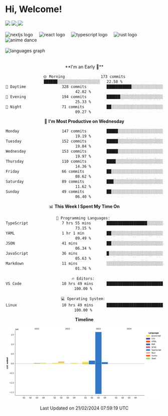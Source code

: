 <div align="center">
  <h1 align="left">
    Hi, Welcome!
  </h1>
  <div align="left">
    <div>
      <img src="https://img.shields.io/github/followers/kraken-afk.svg?style=social&label=Follow&maxAge=2592000" />
      <a href="https://twitter.com/trshppl">
        <img src="https://img.shields.io/twitter/follow/trshppl" />
      </a>
      <a href="https://nv-me.vercel.app">
        <img src="https://img.shields.io/badge/visit-my_site-blue" />
      </a>
    </div>
    <br />
    <div>
      <img src="https://skillicons.dev/icons?i=nextjs" height="40" alt="nextjs logo" />
      <img width="12" />
      <img src="https://skillicons.dev/icons?i=react" height="40" alt="react logo" />
      <img width="12" />
      <img src="https://skillicons.dev/icons?i=ts" height="40" alt="typescript logo" />
      <img width="12" />
      <img src="https://skillicons.dev/icons?i=rust" height="40" alt="rust logo" />
      <img src="https://media.tenor.com/sbvSVkB_hq8AAAAi/anime-dens.gif" alt="anime dance" height="40" />
    </div>
    <br />
    <div>
      <img src="https://github-readme-stats.vercel.app/api/top-langs?username=kraken-afk&locale=en&hide_title=false&layout=compact&card_width=320&langs_count=6&theme=rose_pine&hide_border=true&order=2" height="150" alt="languages graph" />
    </div>
  </div>
  <br />
  <br/>
  <!--START_SECTION:waka-->
**I'm an Early 🐤** 

```text
🌞 Morning                173 commits         ██████░░░░░░░░░░░░░░░░░░░   22.58 % 
🌆 Daytime                328 commits         ███████████░░░░░░░░░░░░░░   42.82 % 
🌃 Evening                194 commits         ██████░░░░░░░░░░░░░░░░░░░   25.33 % 
🌙 Night                  71 commits          ██░░░░░░░░░░░░░░░░░░░░░░░   09.27 % 
```
📅 **I'm Most Productive on Wednesday** 

```text
Monday                   147 commits         █████░░░░░░░░░░░░░░░░░░░░   19.19 % 
Tuesday                  152 commits         █████░░░░░░░░░░░░░░░░░░░░   19.84 % 
Wednesday                153 commits         █████░░░░░░░░░░░░░░░░░░░░   19.97 % 
Thursday                 110 commits         ████░░░░░░░░░░░░░░░░░░░░░   14.36 % 
Friday                   66 commits          ██░░░░░░░░░░░░░░░░░░░░░░░   08.62 % 
Saturday                 89 commits          ███░░░░░░░░░░░░░░░░░░░░░░   11.62 % 
Sunday                   49 commits          ██░░░░░░░░░░░░░░░░░░░░░░░   06.40 % 
```


📊 **This Week I Spent My Time On** 

```text
💬 Programming Languages: 
TypeScript               7 hrs 55 mins       ██████████████████░░░░░░░   73.15 % 
YAML                     1 hr 1 min          ██░░░░░░░░░░░░░░░░░░░░░░░   09.49 % 
JSON                     41 mins             ██░░░░░░░░░░░░░░░░░░░░░░░   06.34 % 
JavaScript               36 mins             █░░░░░░░░░░░░░░░░░░░░░░░░   05.63 % 
Markdown                 11 mins             ░░░░░░░░░░░░░░░░░░░░░░░░░   01.76 % 

🔥 Editors: 
VS Code                  10 hrs 49 mins      █████████████████████████   100.00 % 

💻 Operating System: 
Linux                    10 hrs 49 mins      █████████████████████████   100.00 % 
```

**Timeline**

![Lines of Code chart](https://raw.githubusercontent.com/kraken-afk/kraken-afk/main/assets/bar_graph.png)


 Last Updated on 21/02/2024 07:59:19 UTC
<!--END_SECTION:waka-->
</div>
<br />